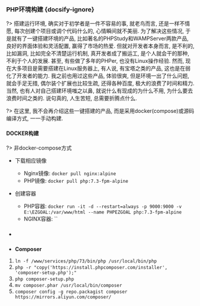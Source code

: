 ### PHP环境构建 {docsify-ignore}
?> 搭建运行环境, 确实对于初学者是一件不容易的事, 就老鸟而言, 还是一样不情愿, 每次创建个项目或调个代码什么的, 心情瞬间就不美丽. 为了解决这些情况, 于是就有了一键搭建环境的产品, 比如著名的PHPStudy和WAMPServer两款产品, 良好的界面体验和灵活配置, 赢得了市场的热爱. 但就对开发者本身而言, 是不利的, 比如漏洞, 比如完全不清楚运行机制, 真开发者成了搬运工, 是个人就会干的那种, 不利于个人的发展. 甚至, 有些做了多年的PHPer, 也没有Linux操作经验. 然而, 现在大多项目是需要搭建在Linux服务器上, 有人说, 有宝塔之类的产品, 这也是在弱化了开发者的能力. 我之前也用过这些产品, 体验很爽, 但是环境一出了什么问题, 就会手足无措, 偶尔装个扩展也比较生疏, 还得各种百度, 极大的浪费了时间和精力. 
当然, 也有人对自己搭建环境嗤之以鼻, 就说什么有现成的为什么不用, 为什么要去浪费时间之类的. 说句真的, 人生苦短, 总需要折腾点什么.

?> 在这里, 我不会再介绍这些一键搭建的产品, 而是采用docker(compose)或源码编译方式, 一一手动构建.

#### DOCKER构建
?> 非docker-compose方式

* 下载相应镜像
   * Nginx镜像: `docker pull nginx:alpine`
   * PHP镜像: `docker pull php:7.3-fpm-alpine`
* 创建容器
   * PHP容器: `docker run -it -d --restart=always -p 9000:9000 -v E:\EZGOAL:/var/www/html --name PHPEZGOAL php:7.3-fpm-alpine`
   * NGINX容器: ``

* ##### 
* **Composer**
1. `ln -f /www/services/php/73/bin/php /usr/local/bin/php`
2. `php -r "copy('https://install.phpcomposer.com/installer', 'composer-setup.php');"`
3. `php composer-setup.php`
4. `mv composer.phar /usr/local/bin/composer`
5. `composer config -g repo.packagist composer https://mirrors.aliyun.com/composer/`
